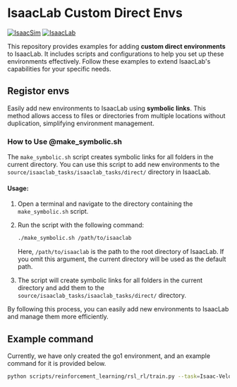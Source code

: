 # IsaacLab Custom Direct Envs

[![IsaacSim](https://img.shields.io/badge/IsaacSim-4.5-blue)](https://developer.nvidia.com/isaac-sim)
[![IsaacLab](https://img.shields.io/badge/IsaacLab-2.0.2-green)](https://github.com/NVIDIA-Omniverse/IsaacSim-ros_workspaces)

This repository provides examples for adding **custom direct environments** to IsaacLab. It includes scripts and configurations to help you set up these environments effectively. Follow these examples to extend IsaacLab's capabilities for your specific needs.



## Registor envs
Easily add new environments to IsaacLab using **symbolic links**. This method allows access to files or directories from multiple locations without duplication, simplifying environment management.

### How to Use @make_symbolic.sh

The `make_symbolic.sh` script creates symbolic links for all folders in the current directory. You can use this script to add new environments to the `source/isaaclab_tasks/isaaclab_tasks/direct/` directory in IsaacLab.

#### Usage:

1. Open a terminal and navigate to the directory containing the `make_symbolic.sh` script.
2. Run the script with the following command:
   ```bash
   ./make_symbolic.sh /path/to/isaaclab
   ```
   Here, `/path/to/isaaclab` is the path to the root directory of IsaacLab. If you omit this argument, the current directory will be used as the default path.

3. The script will create symbolic links for all folders in the current directory and add them to the `source/isaaclab_tasks/isaaclab_tasks/direct/` directory.

By following this process, you can easily add new environments to IsaacLab and manage them more efficiently.

## Example command

Currently, we have only created the go1 environment, and an example command for it is provided below.

```bash
python scripts/reinforcement_learning/rsl_rl/train.py --task=Isaac-Velocity-Flat-Unitree-Go1-Direct-v0 --video --video_interval 500 --video_length 250 --num_envs 4096
```